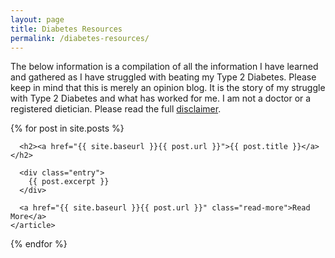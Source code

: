 ```yaml
---
layout: page
title: Diabetes Resources
permalink: /diabetes-resources/
---
```

The below information is a compilation of all the information I have learned and gathered as I have 
struggled with beating my Type 2 Diabetes.  Please keep in mind that this is merely an opinion blog.  It is the story of my struggle with Type 2 Diabetes and what has worked for me.  I am not a doctor 
or a registered dietician.  Please read the full <a href="{{ site.baseurl }}/disclaimer">disclaimer</a>.
<div class="posts">
  {% for post in site.posts %}
    <article class="post">

      <h2><a href="{{ site.baseurl }}{{ post.url }}">{{ post.title }}</a></h2>

      <div class="entry">
        {{ post.excerpt }}
      </div>

      <a href="{{ site.baseurl }}{{ post.url }}" class="read-more">Read More</a>
    </article>
  {% endfor %}
</div>